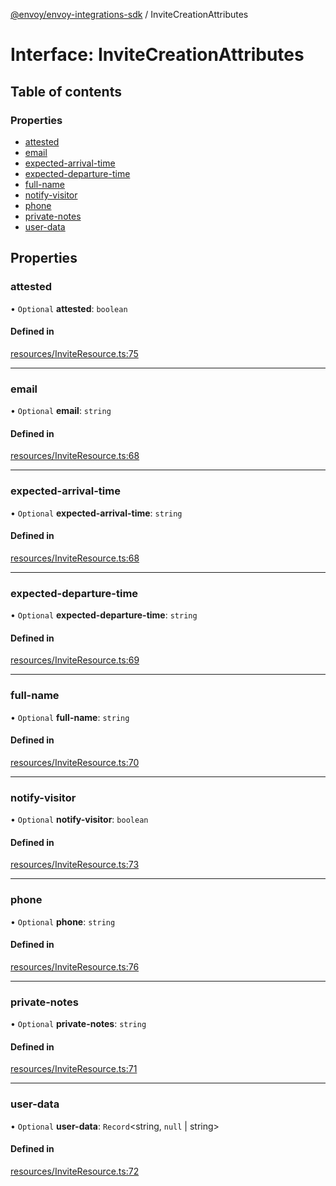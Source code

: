 [@envoy/envoy-integrations-sdk](../README.md) / InviteCreationAttributes

# Interface: InviteCreationAttributes

## Table of contents

### Properties

- [attested](invitecreationattributes.md#attested)
- [email](invitecreationattributes.md#email)
- [expected-arrival-time](invitecreationattributes.md#expected-arrival-time)
- [expected-departure-time](invitecreationattributes.md#expected-departure-time)
- [full-name](invitecreationattributes.md#full-name)
- [notify-visitor](invitecreationattributes.md#notify-visitor)
- [phone](invitecreationattributes.md#phone)
- [private-notes](invitecreationattributes.md#private-notes)
- [user-data](invitecreationattributes.md#user-data)

## Properties

### attested

• `Optional` **attested**: `boolean`

#### Defined in

[resources/InviteResource.ts:75](https://github.com/envoy/envoy-integrations-sdk-nodejs/blob/b26deae/src/resources/InviteResource.ts#L75)

___

### email

• `Optional` **email**: `string`

#### Defined in

[resources/InviteResource.ts:68](https://github.com/envoy/envoy-integrations-sdk-nodejs/blob/b26deae/src/resources/InviteResource.ts#L68)

___

### expected-arrival-time

• `Optional` **expected-arrival-time**: `string`

#### Defined in

[resources/InviteResource.ts:68](https://github.com/envoy/envoy-integrations-sdk-nodejs/blob/b26deae/src/resources/InviteResource.ts#L68)

___

### expected-departure-time

• `Optional` **expected-departure-time**: `string`

#### Defined in

[resources/InviteResource.ts:69](https://github.com/envoy/envoy-integrations-sdk-nodejs/blob/b26deae/src/resources/InviteResource.ts#L69)

___

### full-name

• `Optional` **full-name**: `string`

#### Defined in

[resources/InviteResource.ts:70](https://github.com/envoy/envoy-integrations-sdk-nodejs/blob/b26deae/src/resources/InviteResource.ts#L70)

___

### notify-visitor

• `Optional` **notify-visitor**: `boolean`

#### Defined in

[resources/InviteResource.ts:73](https://github.com/envoy/envoy-integrations-sdk-nodejs/blob/b26deae/src/resources/InviteResource.ts#L73)

___

### phone

• `Optional` **phone**: `string`

#### Defined in

[resources/InviteResource.ts:76](https://github.com/envoy/envoy-integrations-sdk-nodejs/blob/b26deae/src/resources/InviteResource.ts#L76)

___

### private-notes

• `Optional` **private-notes**: `string`

#### Defined in

[resources/InviteResource.ts:71](https://github.com/envoy/envoy-integrations-sdk-nodejs/blob/b26deae/src/resources/InviteResource.ts#L71)

___

### user-data

• `Optional` **user-data**: `Record`<string, ``null`` \| string\>

#### Defined in

[resources/InviteResource.ts:72](https://github.com/envoy/envoy-integrations-sdk-nodejs/blob/b26deae/src/resources/InviteResource.ts#L72)
